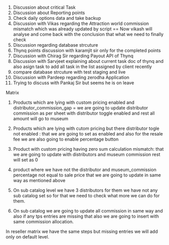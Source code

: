 1. Discussion about critical Task
2. Discussion about Reporting points
3. Check daily options data and take backup
4. Discussion with Vikas regarding the Attraction world commission mismatch which was already updated by script
    == Now vikash will analyse and come back with the conclusion that what we need to finally check
5. Discussion regarding database strcuture
6. Thynq points discussion with karamjit sir only for the completed points
7. Discussion with Chirag Sir regarding Payout API of Thynq
8. Discussion with Sarvjeet explaining about current task doc of thynq and also asign task to add all task in the list assigned by client recently
9. compare database strcuture with test staging and live
10. Discussion with Pardeep regarding zerodha Application
11. Trying to discuss with Pankaj Sir but seems he is on leave




Matrix

1. Products which are lying with custom pricing enabled and distributor_commission_gap = we are going to update distributor commission as per sheet with distributor toggle enabled and rest all amount will go to museum

2. Products which are lying with cutom pricing but there distributor togle not enabled : that we are going to set as enabled and also for the resale fee we are also going to enable percentage button

3. Product with custom pricing having zero sum calculation mismatch: that we are going to update with distributors and museum commission rest will set as 0

4. product where we have not the distributor and museum_commission percentage not equal to sale price that we are going to update in same way as mentioned above


5. On sub catalog level we have 3 distributors for them we have not any sub catalog set so for that we need to check what more we can do for them.

6. On sub catalog we are going to update all commission in same way and also if any tps entries are missing that also we are going to insert with same commission allocation.

In reseller matrix we have the same steps but missing entries we will add only on default level.